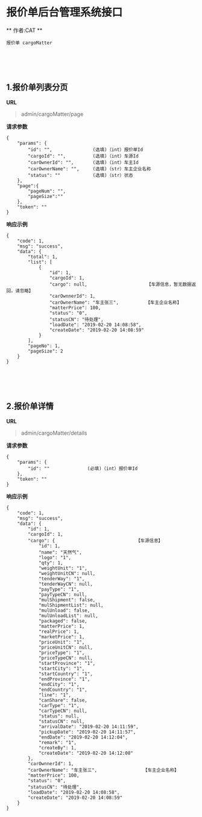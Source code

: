 # 报价单后台管理系统接口 #

** 作者:CAT **

    报价单 cargoMatter 

<br>
<br>
<br>


## 1.报价单列表分页 ##

**URL**
>admin/cargoMatter/page

**请求参数**

    {
    	"params": {
            "id": "",               (选填)（int）报价单Id
            "cargoId": "",          (选填)（int）车源Id
            "carOwnerId": "",       (选填)（int）车主Id
            "carOwnerName": "",     (选填)（str）车主企业名称
            "status": ""            (选填)（str）状态
    	},
        "page":{
            "pageNum": "",
            "pageSize":""
        },
    	"token": ""
	}


**响应示例**

    {
        "code": 1,
        "msg": "success",
        "data": {
            "total": 1,
            "list": [
                {
                    "id": 1,
                    "cargoId": 1,
                    "cargo": null,                      【车源信息，暂无数据返回，请忽略】
                    "carOwnnerId": 1,
                    "carOwnerName": "车主张三",          【车主企业名称】
                    "matterPrice": 100,
                    "status": "0",
                    "statusCN": "待处理",
                    "loadDate": "2019-02-20 14:08:58",
                    "createDate": "2019-02-20 14:08:59"
                }
            ],
            "pageNo": 1,
            "pageSize": 2
        }
    }

<br>
<br>
<br>


## 2.报价单详情 ##

**URL**
>admin/cargoMatter/details

**请求参数**

    {
    	"params": {
            "id": ""              (必填)（int）报价单Id
    	},
    	"token": ""
	}

**响应示例**

    {
        "code": 1,
        "msg": "success",
        "data": {
            "id": 1,
            "cargoId": 1,
            "cargo": {                              【车源信息】
                "id": 1,
                "name": "天然气",
                "logo": "1",
                "qty": 1,
                "weightUnit": "1",
                "weightUnitCN": null,
                "tenderWay": "1",
                "tenderWayCN": null,
                "payType": "1",
                "payTypeCN": null,
                "mulShipment": false,
                "mulShipmentList": null,
                "mulUnload": false,
                "mulUnloadList": null,
                "packaged": false,
                "matterPrice": 1,
                "realPrice": 1,
                "marketPrice": 1,
                "priceUnit": "1",
                "priceUnitCN": null,
                "priceType": "1",
                "priceTypeCN": null,
                "startProvince": "1",
                "startCity": "1",
                "startCountry": "1",
                "endProvince": "1",
                "endCity": "1",
                "endCountry": "1",
                "line": "1",
                "canShare": false,
                "carType": "1",
                "carTypeCN": null,
                "status": null,
                "statusCN": null,
                "arrivalDate": "2019-02-20 14:11:59",
                "pickupDate": "2019-02-20 14:11:57",
                "endDate": "2019-02-20 14:12:04",
                "remark": "1",
                "createBy": 1,
                "createDate": "2019-02-20 14:12:08"
            },
            "carOwnnerId": 1,
            "carOwnerName": "车主张三",                 【车主企业名称】
            "matterPrice": 100,
            "status": "0",
            "statusCN": "待处理",
            "loadDate": "2019-02-20 14:08:58",
            "createDate": "2019-02-20 14:08:59"
        }
    }
